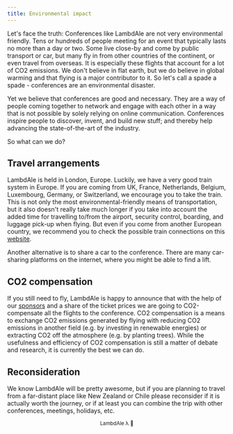```yaml
---
title: Environmental impact
---
```

Let's face the truth: Conferences like LambdAle are not very environmental friendly. Tens or hundreds of people meeting for an event that typically lasts no more than a day or two. Some live close-by and come by public transport or car, but many fly in from other countries of the continent, or even travel from overseas. It is especially these flights that account for a lot of CO2 emissions. We don't believe in flat earth, but we do believe in global warming and that flying is a major contributor to it. So let's call a spade a spade - conferences are an environmental disaster.

Yet we believe that conferences are good and necessary. They are a way of people coming together to network and engage with each other in a way that is not possible by solely relying on online communication. Conferences inspire people to discover, invent, and build new stuff; and thereby help advancing the state-of-the-art of the industry.

So what can we do?

## Travel arrangements

LambdAle is held in London, Europe. Luckily, we have a very good train system in Europe. If you are coming from UK, France, Netherlands, Belgium, Luxembourg, Germany, or Switzerland, we encourage you to take the train. This is not only the most environmental-friendly means of transportation, but it also doesn't really take much longer if you take into account the added time for travelling to/from the airport, security control, boarding, and luggage pick-up when flying. But even if you come from another European country, we recommend you to check the possible train connections on this [website](https://www.seat61.com/index.html).

Another alternative is to share a car to the conference. There are many car-sharing platforms on the internet, where you might be able to find a lift.

## CO2 compensation

If you still need to fly, LambdAle is happy to announce that with the help of our [sponsors](/sponsors) and a share of the ticket prices we are going to CO2-compensate all the flights to the conference. CO2 compensation is a means to exchange CO2 emissions generated by flying with reducing CO2 emissions in another field (e.g. by investing in renewable energies) or extracting CO2 off the atmosphere (e.g. by planting trees). While the usefulness and efficiency of CO2 compensation is still a matter of debate and research, it is currently the best we can do.

## Reconsideration

We know LambdAle will be pretty awesome, but if you are planning to travel from a far-distant place like New Zealand or Chile please reconsider if it is actually worth the journey, or if at least you can combine the trip with other conferences, meetings, holidays, etc.

<center><sub>LambdAle λ 🌳</sub></center>
